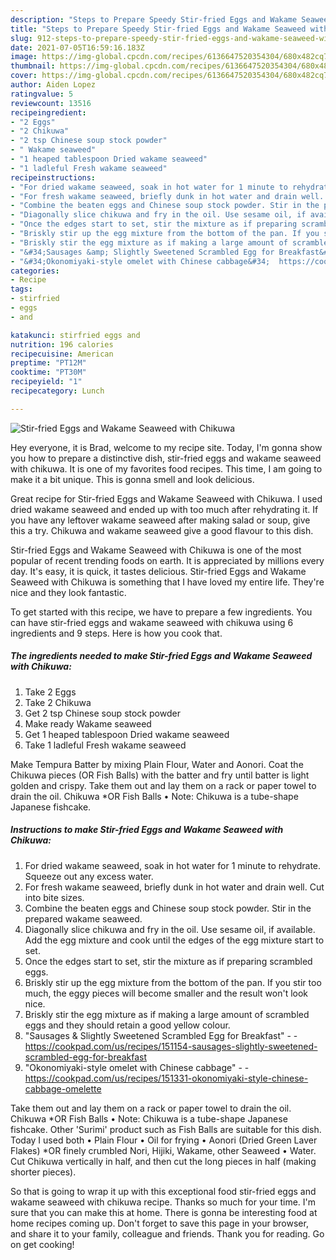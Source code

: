 ```yaml
---
description: "Steps to Prepare Speedy Stir-fried Eggs and Wakame Seaweed with Chikuwa"
title: "Steps to Prepare Speedy Stir-fried Eggs and Wakame Seaweed with Chikuwa"
slug: 912-steps-to-prepare-speedy-stir-fried-eggs-and-wakame-seaweed-with-chikuwa
date: 2021-07-05T16:59:16.183Z
image: https://img-global.cpcdn.com/recipes/6136647520354304/680x482cq70/stir-fried-eggs-and-wakame-seaweed-with-chikuwa-recipe-main-photo.jpg
thumbnail: https://img-global.cpcdn.com/recipes/6136647520354304/680x482cq70/stir-fried-eggs-and-wakame-seaweed-with-chikuwa-recipe-main-photo.jpg
cover: https://img-global.cpcdn.com/recipes/6136647520354304/680x482cq70/stir-fried-eggs-and-wakame-seaweed-with-chikuwa-recipe-main-photo.jpg
author: Aiden Lopez
ratingvalue: 5
reviewcount: 13516
recipeingredient:
- "2 Eggs"
- "2 Chikuwa"
- "2 tsp Chinese soup stock powder"
- " Wakame seaweed"
- "1 heaped tablespoon Dried wakame seaweed"
- "1 ladleful Fresh wakame seaweed"
recipeinstructions:
- "For dried wakame seaweed, soak in hot water for 1 minute to rehydrate. Squeeze out any excess water."
- "For fresh wakame seaweed, briefly dunk in hot water and drain well. Cut into bite sizes."
- "Combine the beaten eggs and Chinese soup stock powder. Stir in the prepared wakame seaweed."
- "Diagonally slice chikuwa and fry in the oil. Use sesame oil, if available. Add the egg mixture and cook until the edges of the egg mixture start to set."
- "Once the edges start to set, stir the mixture as if preparing scrambled eggs."
- "Briskly stir up the egg mixture from the bottom of the pan. If you stir too much, the eggy pieces will become smaller and the result won&#39;t look nice."
- "Briskly stir the egg mixture as if making a large amount of scrambled eggs and they should retain a good yellow colour."
- "&#34;Sausages &amp; Slightly Sweetened Scrambled Egg for Breakfast&#34;  https://cookpad.com/us/recipes/151154-sausages-slightly-sweetened-scrambled-egg-for-breakfast"
- "&#34;Okonomiyaki-style omelet with Chinese cabbage&#34;  https://cookpad.com/us/recipes/151331-okonomiyaki-style-chinese-cabbage-omelette"
categories:
- Recipe
tags:
- stirfried
- eggs
- and

katakunci: stirfried eggs and 
nutrition: 196 calories
recipecuisine: American
preptime: "PT12M"
cooktime: "PT30M"
recipeyield: "1"
recipecategory: Lunch

---
```



![Stir-fried Eggs and Wakame Seaweed with Chikuwa](https://img-global.cpcdn.com/recipes/6136647520354304/680x482cq70/stir-fried-eggs-and-wakame-seaweed-with-chikuwa-recipe-main-photo.jpg)

Hey everyone, it is Brad, welcome to my recipe site. Today, I'm gonna show you how to prepare a distinctive dish, stir-fried eggs and wakame seaweed with chikuwa. It is one of my favorites food recipes. This time, I am going to make it a bit unique. This is gonna smell and look delicious.

Great recipe for Stir-fried Eggs and Wakame Seaweed with Chikuwa. I used dried wakame seaweed and ended up with too much after rehydrating it. If you have any leftover wakame seaweed after making salad or soup, give this a try. Chikuwa and wakame seaweed give a good flavour to this dish.

Stir-fried Eggs and Wakame Seaweed with Chikuwa is one of the most popular of recent trending foods on earth. It is appreciated by millions every day. It's easy, it is quick, it tastes delicious. Stir-fried Eggs and Wakame Seaweed with Chikuwa is something that I have loved my entire life. They're nice and they look fantastic.


To get started with this recipe, we have to prepare a few ingredients. You can have stir-fried eggs and wakame seaweed with chikuwa using 6 ingredients and 9 steps. Here is how you cook that.

<!--inarticleads1-->

##### The ingredients needed to make Stir-fried Eggs and Wakame Seaweed with Chikuwa:

1. Take 2 Eggs
1. Take 2 Chikuwa
1. Get 2 tsp Chinese soup stock powder
1. Make ready  Wakame seaweed
1. Get 1 heaped tablespoon Dried wakame seaweed
1. Take 1 ladleful Fresh wakame seaweed


Make Tempura Batter by mixing Plain Flour, Water and Aonori. Coat the Chikuwa pieces (OR Fish Balls) with the batter and fry until batter is light golden and crispy. Take them out and lay them on a rack or paper towel to drain the oil. Chikuwa *OR Fish Balls • Note: Chikuwa is a tube-shape Japanese fishcake. 

<!--inarticleads2-->

##### Instructions to make Stir-fried Eggs and Wakame Seaweed with Chikuwa:

1. For dried wakame seaweed, soak in hot water for 1 minute to rehydrate. Squeeze out any excess water.
1. For fresh wakame seaweed, briefly dunk in hot water and drain well. Cut into bite sizes.
1. Combine the beaten eggs and Chinese soup stock powder. Stir in the prepared wakame seaweed.
1. Diagonally slice chikuwa and fry in the oil. Use sesame oil, if available. Add the egg mixture and cook until the edges of the egg mixture start to set.
1. Once the edges start to set, stir the mixture as if preparing scrambled eggs.
1. Briskly stir up the egg mixture from the bottom of the pan. If you stir too much, the eggy pieces will become smaller and the result won&#39;t look nice.
1. Briskly stir the egg mixture as if making a large amount of scrambled eggs and they should retain a good yellow colour.
1. &#34;Sausages &amp; Slightly Sweetened Scrambled Egg for Breakfast&#34; -  - https://cookpad.com/us/recipes/151154-sausages-slightly-sweetened-scrambled-egg-for-breakfast
1. &#34;Okonomiyaki-style omelet with Chinese cabbage&#34; -  - https://cookpad.com/us/recipes/151331-okonomiyaki-style-chinese-cabbage-omelette


Take them out and lay them on a rack or paper towel to drain the oil. Chikuwa *OR Fish Balls • Note: Chikuwa is a tube-shape Japanese fishcake. Other &#39;Surimi&#39; product such as Fish Balls are suitable for this dish. Today I used both • Plain Flour • Oil for frying • Aonori (Dried Green Laver Flakes) *OR finely crumbled Nori, Hijiki, Wakame, other Seaweed • Water. Cut Chikuwa vertically in half, and then cut the long pieces in half (making shorter pieces). 

So that is going to wrap it up with this exceptional food stir-fried eggs and wakame seaweed with chikuwa recipe. Thanks so much for your time. I'm sure that you can make this at home. There is gonna be interesting food at home recipes coming up. Don't forget to save this page in your browser, and share it to your family, colleague and friends. Thank you for reading. Go on get cooking!

